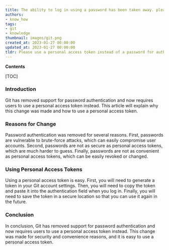 ```yaml
---
title: The ability to log in using a password has been taken away. please use a personal access token as an alternative
authors:
- know_how
tags:
- git
- knowledge
thumbnail: images/git.png
created_at: 2023-01-27 00:00:00
updated_at: 2023-01-27 00:00:00
tldr: Please use a personal access token instead of a password for authentication.
---
```


**Contents**

[TOC]

### Introduction

Git has removed support for password authentication and now requires users to use a personal access token instead. This article will explain why this change was made and how to use a personal access token. 

### Reasons for Change

Password authentication was removed for several reasons. First, passwords are vulnerable to brute-force attacks, which can easily compromise user accounts. Second, passwords are not as secure as personal access tokens, which are much harder to guess. Finally, passwords are not as convenient as personal access tokens, which can be easily revoked or changed.

### Using Personal Access Tokens

Using a personal access token is easy. First, you will need to generate a token in your Git account settings. Then, you will need to copy the token and paste it into the authentication field when you log in. Finally, you will need to save the token in a secure location so that you can use it again in the future.

### Conclusion

In conclusion, Git has removed support for password authentication and now requires users to use a personal access token instead. This change was made for security and convenience reasons, and it is easy to use a personal access token.
